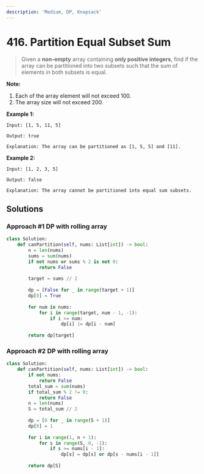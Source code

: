```yaml
---
description: 'Medium, DP, Knapsack'
---
```


# 416. Partition Equal Subset Sum

> Given a **non-empty** array containing **only positive integers**, find if the array can be partitioned into two subsets such that the sum of elements in both subsets is equal.

**Note:**

1. Each of the array element will not exceed 100.
2. The array size will not exceed 200.

**Example 1:**

```text
Input: [1, 5, 11, 5]

Output: true

Explanation: The array can be partitioned as [1, 5, 5] and [11].
```

**Example 2:**

```text
Input: [1, 2, 3, 5]

Output: false

Explanation: The array cannot be partitioned into equal sum subsets.
```

## Solutions

### Approach \#1 DP with rolling array

```python
class Solution:
    def canPartition(self, nums: List[int]) -> bool:
        n = len(nums)
        sums = sum(nums)
        if not nums or sums % 2 is not 0:
            return False
        
        target = sums // 2
        
        dp = [False for _ in range(target + 1)]
        dp[0] = True
        
        for num in nums:
            for i in range(target, num - 1, -1):
                if i >= num:
                    dp[i] |= dp[i - num]
                
        return dp[target]
```

### Approach \#2 DP with rolling array

```python
class Solution:
    def canPartition(self, nums: List[int]) -> bool:
        if not nums:
            return False
        total_sum = sum(nums)
        if total_sum % 2 != 0:
            return False
        n = len(nums)
        S = total_sum // 2
        
        dp = [0 for _ in range(S + 1)]
        dp[0] = 1
        
        for i in range(1, n + 1):
            for s in range(S, 0, -1):
                if s >= nums[i - 1]:
                    dp[s] = dp[s] or dp[s - nums[i - 1]]
                    
        return dp[S]
```

